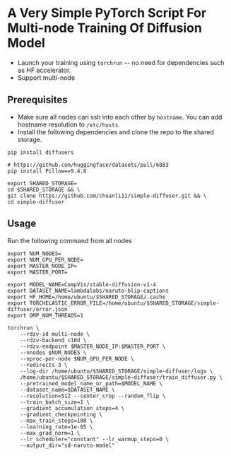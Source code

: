 

# A Very Simple PyTorch Script For Multi-node Training Of Diffusion Model

* Launch your training using `torchrun` -- no need for dependencies such as HF accelerator. 
* Support multi-node


## Prerequisites

* Make sure all nodes can ssh into each other by `hostname`. You can add hostname resolution to `/etc/hosts`.
* Install the following dependencies and clone the repo to the shared storage.

```
pip install diffusers

# https://github.com/huggingface/datasets/pull/6883
pip install Pillow==9.4.0

export SHARED_STORAGE=
cd $SHARED_STORAGE && \
git clone https://github.com/chuanli11/simple-diffuser.git && \
cd simple-diffuser
```


## Usage
Run the following command from all nodes

```
export NUM_NODES=
export NUM_GPU_PER_NODE=
export MASTER_NODE_IP=
export MASTER_PORT=

export MODEL_NAME=CompVis/stable-diffusion-v1-4
export DATASET_NAME=lambdalabs/naruto-blip-captions
export HF_HOME=/home/ubuntu/$SHARED_STORAGE/.cache
export TORCHELASTIC_ERROR_FILE=/home/ubuntu/$SHARED_STORAGE/simple-diffuser/error.json
export OMP_NUM_THREADS=1

torchrun \
    --rdzv-id multi-node \
    --rdzv-backend c10d \
    --rdzv-endpoint $MASTER_NODE_IP:$MASTER_PORT \
    --nnodes $NUM_NODES \
    --nproc-per-node $NUM_GPU_PER_NODE \
    --redirects 3 \
    --log-dir /home/ubuntu/$SHARED_STORAGE/simple-diffuser/logs \
    /home/ubuntu/$SHARED_STORAGE/simple-diffuser/train_diffuser.py \
    --pretrained_model_name_or_path=$MODEL_NAME \
    --dataset_name=$DATASET_NAME \
    --resolution=512 --center_crop --random_flip \
    --train_batch_size=1 \
    --gradient_accumulation_steps=4 \
    --gradient_checkpointing \
    --max_train_steps=100 \
    --learning_rate=1e-05 \
    --max_grad_norm=1 \
    --lr_scheduler="constant" --lr_warmup_steps=0 \
    --output_dir="sd-naruto-model"
```